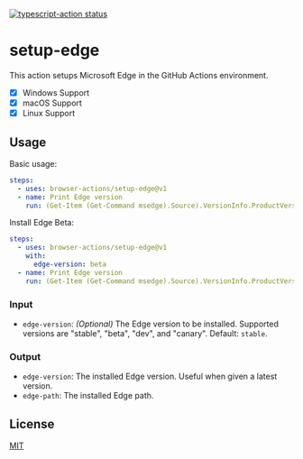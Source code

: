 <p>
  <a href="https://github.com/browser-actions/setup-edge/actions"><img alt="typescript-action status" src="https://github.com/browser-actions/setup-edge/workflows/build-test/badge.svg"></a>
</p>

# setup-edge

This action setups Microsoft Edge in the GitHub Actions environment.

- [X] Windows Support
- [X] macOS Support
- [X] Linux Support

## Usage

Basic usage:

```yaml
steps:
  - uses: browser-actions/setup-edge@v1
  - name: Print Edge version
    run: (Get-Item (Get-Command msedge).Source).VersionInfo.ProductVersion
```

Install Edge Beta:

```yaml
steps:
  - uses: browser-actions/setup-edge@v1
    with:
      edge-version: beta
  - name: Print Edge version
    run: (Get-Item (Get-Command msedge).Source).VersionInfo.ProductVersion
```

### Input

- `edge-version`:
*(Optional)* The Edge version to be installed.  Supported versions are "stable", "beta", "dev", and "canary". Default: `stable`.

### Output

- `edge-version`: The installed Edge version. Useful when given a latest version.
- `edge-path`: The installed Edge path.

## License

[MIT](LICENSE)
